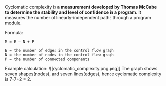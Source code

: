 Cyclomatic complexity is **a measurement developed by Thomas McCabe to determine the stability and level of confidence in a program**. It measures the number of linearly-independent paths through a program module.

Formula: 
```
M = E – N + P

E = the number of edges in the control flow graph   
N = the number of nodes in the control flow graph   
P = the number of connected components
```

Example calculation:
![[cyclomatic_complexity.png.png]]
The graph shows seven shapes(nodes), and seven lines(edges), hence cyclomatic complexity is 7-7+2 = 2.
